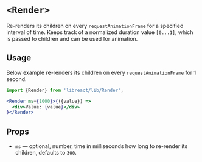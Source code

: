 # `<Render>`

Re-renders its children on every `requestAnimationFrame` for a specified
interval of time. Keeps track of a normalized duration value `[0...1]`, which
is passed to children and can be used for animation.


## Usage

Below example re-renders its children on every `requestAnimationFrame` for 1 second.

```jsx
import {Render} from 'libreact/lib/Render';

<Render ms={1000}>{({value}) =>
  <div>Value: {value}</div>
}</Render>
```


## Props

- `ms` &mdash; optional, number, time in milliseconds how long to re-render its children, defaults to `300`.
